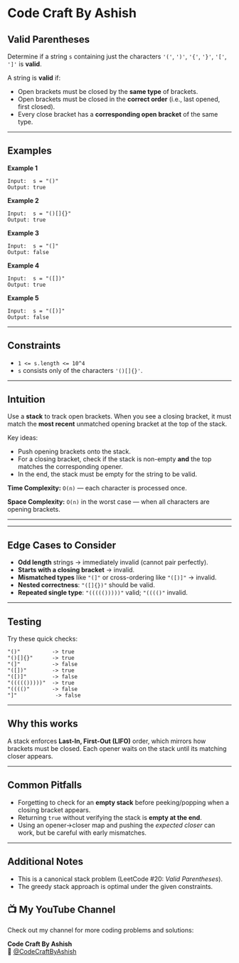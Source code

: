 # Code Craft By Ashish
## Valid Parentheses

Determine if a string `s` containing just the characters `'('`, `')'`, `'{'`, `'}'`, `'['`, `']'` is **valid**.

A string is **valid** if:

- Open brackets must be closed by the **same type** of brackets.
- Open brackets must be closed in the **correct order** (i.e., last opened, first closed).
- Every close bracket has a **corresponding open bracket** of the same type.

---

## Examples

**Example 1**
```
Input:  s = "()"
Output: true
```

**Example 2**
```
Input:  s = "()[]{}"
Output: true
```

**Example 3**
```
Input:  s = "(]"
Output: false
```

**Example 4**
```
Input:  s = "([])"
Output: true
```

**Example 5**
```
Input:  s = "([)]"
Output: false
```

---

## Constraints
- `1 <= s.length <= 10^4`
- `s` consists only of the characters `'()[]{}'`.

---

## Intuition
Use a **stack** to track open brackets. When you see a closing bracket, it must match the **most recent** unmatched opening bracket at the top of the stack.

Key ideas:
- Push opening brackets onto the stack.
- For a closing bracket, check if the stack is non-empty **and** the top matches the corresponding opener.
- In the end, the stack must be empty for the string to be valid.

**Time Complexity:** `O(n)` — each character is processed once.

**Space Complexity:** `O(n)` in the worst case — when all characters are opening brackets.

---

---

## Edge Cases to Consider
- **Odd length** strings → immediately invalid (cannot pair perfectly).
- **Starts with a closing bracket** → invalid.
- **Mismatched types** like `"(]"` or cross-ordering like `"([)]"` → invalid.
- **Nested correctness**: `"([]{})"` should be valid.
- **Repeated single type**: `"((((()))))"` valid; `"(((()"` invalid.

---

## Testing
Try these quick checks:

```
"()"          -> true
"()[]{}"      -> true
"(]"          -> false
"([])"        -> true
"([)]"        -> false
"((((()))))"  -> true
"(((()"       -> false
"]"            -> false
```

---

## Why this works
A stack enforces **Last-In, First-Out (LIFO)** order, which mirrors how brackets must be closed. Each opener waits on the stack until its matching closer appears.

---

## Common Pitfalls
- Forgetting to check for an **empty stack** before peeking/popping when a closing bracket appears.
- Returning `true` without verifying the stack is **empty at the end**.
- Using an opener→closer map and pushing the *expected closer* can work, but be careful with early mismatches.

---

## Additional Notes
- This is a canonical stack problem (LeetCode #20: *Valid Parentheses*).
- The greedy stack approach is optimal under the given constraints.


## 📺 My YouTube Channel
Check out my channel for more coding problems and solutions:

**Code Craft By Ashish**  
🔗 [@CodeCraftByAshish](https://www.youtube.com/@CodeCraftByAshish)


